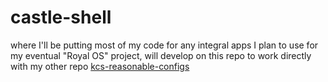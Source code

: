 # castle-shell
where I'll be putting most of my code for any integral apps I plan to use for my eventual "Royal OS" project, will develop on this repo to work directly with my other repo [kcs-reasonable-configs](https://github.com/KCkingcollin/kcs-reasonable-configs)
